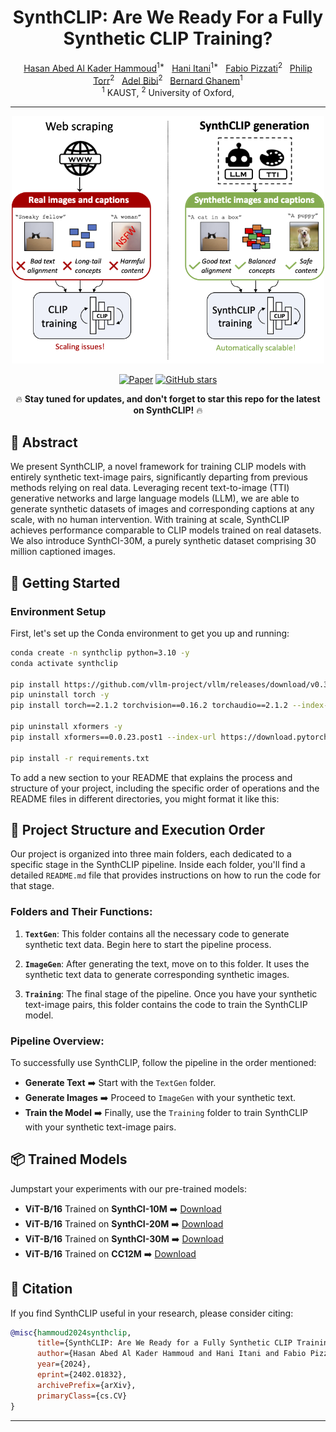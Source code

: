 <div align="center">

# SynthCLIP: Are We Ready For a Fully Synthetic CLIP Training? 

<div>
  <a href="https://scholar.google.com/citations?user=Plf1JSIAAAAJ&hl=en">Hasan Abed Al Kader Hammoud</a><sup>1*</sup>&nbsp;&nbsp;
  <a href="https://cemse.kaust.edu.sa/ece/people/person/hani-itani">Hani Itani</a><sup>1*</sup>&nbsp;&nbsp;
  <a href="https://fabvio.github.io/">Fabio Pizzati</a><sup>2</sup>&nbsp;&nbsp;
  <a href="https://scholar.google.com/citations?user=kPxa2w0AAAAJ&hl=en">Philip Torr</a><sup>2</sup>&nbsp;&nbsp;
  <a href="https://www.adelbibi.com/">Adel Bibi</a><sup>2</sup>&nbsp;&nbsp;
  <a href="https://www.bernardghanem.com/">Bernard Ghanem</a><sup>1</sup>
  <br>
  <sup>1</sup> KAUST,
  <sup>2</sup> University of Oxford,
</div>

---

<img src="./teaser.png" alt="SynthCLIP Teaser" width="500"> <!-- Sets the width to 500 pixels -->

[![Paper](https://img.shields.io/badge/arXiv-Paper-red?style=for-the-badge&logo=arxiv)](https://arxiv.org/abs/2402.01832) 
[![GitHub stars](https://img.shields.io/github/stars/hammoudhasan/SynthCLIP?style=for-the-badge)](https://github.com/hammoudhasan/SynthCLIP/stargazers)

🔥 **Stay tuned for updates, and don't forget to star this repo for the latest on SynthCLIP!** 🔥

</div>
   
## 📜 Abstract
We present SynthCLIP, a novel framework for training CLIP models with entirely synthetic text-image pairs, significantly departing from previous methods relying on real data. Leveraging recent text-to-image (TTI) generative networks and large language models (LLM), we are able to generate synthetic datasets of images and corresponding captions at any scale, with no human intervention. With training at scale, SynthCLIP achieves performance comparable to CLIP models trained on real datasets. We also introduce SynthCI-30M, a purely synthetic dataset comprising 30 million captioned images.


## 🚀 Getting Started

### Environment Setup
First, let's set up the Conda environment to get you up and running:

```bash
conda create -n synthclip python=3.10 -y
conda activate synthclip

pip install https://github.com/vllm-project/vllm/releases/download/v0.3.0/vllm-0.3.0+cu118-cp310-cp310-manylinux1_x86_64.whl
pip uninstall torch -y
pip install torch==2.1.2 torchvision==0.16.2 torchaudio==2.1.2 --index-url https://download.pytorch.org/whl/cu118

pip uninstall xformers -y
pip install xformers==0.0.23.post1 --index-url https://download.pytorch.org/whl/cu118

pip install -r requirements.txt
```

To add a new section to your README that explains the process and structure of your project, including the specific order of operations and the README files in different directories, you might format it like this:


## 📁 Project Structure and Execution Order

Our project is organized into three main folders, each dedicated to a specific stage in the SynthCLIP pipeline. Inside each folder, you'll find a detailed `README.md` file that provides instructions on how to run the code for that stage.

### Folders and Their Functions:
1. **`TextGen`**: This folder contains all the necessary code to generate synthetic text data. Begin here to start the pipeline process. 

2. **`ImageGen`**: After generating the text, move on to this folder. It uses the synthetic text data to generate corresponding synthetic images. 

3. **`Training`**: The final stage of the pipeline. Once you have your synthetic text-image pairs, this folder contains the code to train the SynthCLIP model. 

### Pipeline Overview:
To successfully use SynthCLIP, follow the pipeline in the order mentioned:
- **Generate Text** ➡️ Start with the `TextGen` folder.
- **Generate Images** ➡️ Proceed to `ImageGen` with your synthetic text.
- **Train the Model** ➡️ Finally, use the `Training` folder to train SynthCLIP with your synthetic text-image pairs.


## 📦 Trained Models
Jumpstart your experiments with our pre-trained models:

- **ViT-B/16** Trained on **SynthCI-10M** ➡️ [Download](https://drive.google.com/drive/folders/1sBnbczyDJUuGMKDOYeN0cOHYcq5L5xhr?usp=sharing)
- **ViT-B/16** Trained on **SynthCI-20M** ➡️ [Download](https://drive.google.com/drive/folders/1mXaooGAVJngm87xIjxPmzBnQV-019oET?usp=sharing)
- **ViT-B/16** Trained on **SynthCI-30M** ➡️ [Download](https://drive.google.com/drive/folders/1RP50tKvDPaiueYnfkh2gpHfUMAJAHwJo?usp=sharing)
- **ViT-B/16** Trained on **CC12M** ➡️ [Download](https://drive.google.com/drive/folders/1WwDWTAG6U9_CWhlPjChIJ6YHsQHrrLKF?usp=sharing)

## 📖 Citation
If you find SynthCLIP useful in your research, please consider citing:

```bibtex
@misc{hammoud2024synthclip,
      title={SynthCLIP: Are We Ready for a Fully Synthetic CLIP Training?}, 
      author={Hasan Abed Al Kader Hammoud and Hani Itani and Fabio Pizzati and Philip Torr and Adel Bibi and Bernard Ghanem},
      year={2024},
      eprint={2402.01832},
      archivePrefix={arXiv},
      primaryClass={cs.CV}
}
```

---
